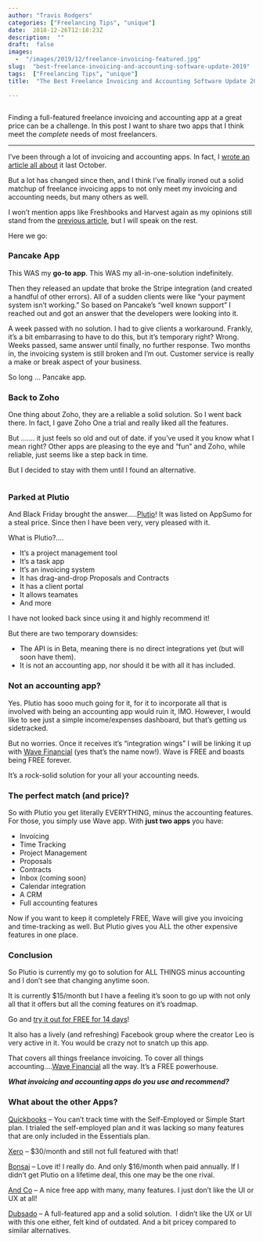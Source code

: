 ```yaml
---
author: "Travis Rodgers"
categories: ["Freelancing Tips", "unique"]
date:  2018-12-26T12:18:23Z
description:  ""
draft:  false
images: 
  -  "/images/2019/12/freelance-invoicing-featured.jpg"
slug:  "best-freelance-invoicing-and-accounting-software-update-2019"
tags:  ["Freelancing Tips", "unique"]
title:  "The Best Freelance Invoicing and Accounting Software Update 2019"

---
```



<figure class="textcenter"><img data-rjs="2" src="/images/2019/12/freelance-invoicing-featured.jpg" alt="" /></figure>
<div class="lead-paragraph"><span class="dropcap">F</span>inding a full-featured freelance invoicing and accounting app at a great price can be a challenge. In this post I want to share two apps that I think meet the <em>complete</em> needs of most freelancers.</div><hr class="lead-hr">



<p>I&#8217;ve been through a lot of invoicing and accounting apps. In fact, I <a rel="noreferrer noopener" aria-label="I've been through a lot of invoicing and accounting apps. In fact, I wrote on article all about it last October.&nbsp; (opens in a new tab)" href="/the-best-invoicing-and-accounting-software-for-freelance-web-designers" target="_blank">wrote an article all about</a> it last October.&nbsp;</p>



<p>But a lot has changed since then, and I think I&#8217;ve finally ironed out a solid matchup of freelance invoicing apps to not only meet my invoicing and accounting needs, but many others as well.&nbsp;</p>



<p>I won&#8217;t mention apps like Freshbooks and Harvest again as my opinions still stand from the <a href="/the-best-invoicing-and-accounting-software-for-freelance-web-designers" target="_blank" rel="noreferrer noopener" aria-label="I won't mention apps like Freshbooks and Harvest again as my opinions still stand from the previous article, but I will speak on the rest.&nbsp; (opens in a new tab)">previous article</a>, but I will speak on the rest.&nbsp;</p>



<p>Here we go:</p>



<h3>Pancake App</h3>



<p>This WAS my <strong>go-to app</strong>. This WAS my all-in-one-solution indefinitely.&nbsp;</p>



<p>Then they released an update that broke the Stripe integration (and created a handful of other errors). All of a sudden clients were like &#8220;your payment system isn&#8217;t working.&#8221; So based on Pancake&#8217;s &#8220;well known support&#8221; I reached out and got an answer that the developers were looking into it.&nbsp;</p>



<p>A week passed with no solution. I had to give clients a workaround. Frankly, it&#8217;s a bit embarrasing to have to do this, but it&#8217;s temporary right? Wrong. Weeks passed, same answer until finally, no further response. Two months in, the invoicing system is still broken and I&#8217;m out. Customer service is really a make or break aspect of your business. </p>



<p>So long &#8230; Pancake app.</p>



<h3>Back to Zoho</h3>



<p>One thing about Zoho, they are a reliable a solid solution. So I went back there. In fact, I gave Zoho One a trial and really liked all the features.&nbsp;</p>



<p>But &#8230;&#8230;. it just feels so old and out of date. if you&#8217;ve used it you know what I mean right? Other apps are pleasing to the eye and &#8220;fun&#8221; and Zoho, while reliable, just seems like a step back in time.&nbsp;</p>



<p>But I decided to stay with them until I found an alternative.</p>



<figure class="textcenter"><img src="/images/2019/12/plutio-screenshot.jpg" alt="" class="wp-image-6413" srcset="/images/wordpress/2018/12/plutio-screenshot-768x450@2x.jpg 1536w, /images/wordpress/2018/12/plutio-screenshot-655x384.jpg 655w, /images/wordpress/2018/12/plutio-screenshot-768x450.jpg 768w, /images/wordpress/2018/12/plutio-screenshot-655x384@2x.jpg 1310w" sizes="(max-width: 1536px) 100vw, 1536px" /></figure>



<h3>Parked at Plutio</h3>



<p>And Black Friday brought the answer&#8230;..<a href="/recommends/plutio" target="_blank" rel="noreferrer noopener" aria-label="And Black Friday brought the answer.....Plutio! It was listed on AppSumo for a steal price. Since then I have been very, very pleased with it. (opens in a new tab)">Plutio</a>! It was listed on AppSumo for a steal price. Since then I have been very, very pleased with it.</p>



<p>What is Plutio?&#8230;.</p>



<ul><li>It&#8217;s a project management tool</li><li>It&#8217;s a task app</li><li>It&#8217;s an invoicing system</li><li>It has drag-and-drop Proposals and Contracts</li><li>It has a client portal</li><li>It allows teamates</li><li>And more</li></ul>



<p>I have not looked back since using it and highly recommend it!</p>



<p>But there are two temporary downsides:&nbsp;</p>



<ul><li>The API is in Beta, meaning there is no direct integrations yet (but will soon have them).&nbsp;</li><li>It is not an accounting app, nor should it be with all it has included.</li></ul>



<h3>Not an accounting app?</h3>



<p>Yes. Plutio has sooo much going for it, for it to incorporate all that is involved with being an accounting app would ruin it, IMO. However, I would like to see just a simple income/expenses dashboard, but that&#8217;s getting us sidetracked.&nbsp;</p>



<p>But no worries. Once it receives it&#8217;s &#8220;integration wings&#8221; I will be linking it up with <a rel="noreferrer noopener" aria-label="But no worries. Once it receives it's &quot;integration wings&quot; I will be linking it up with Wave Financial (yes that's the name now!). (opens in a new tab)" href="https://www.waveapps.com/" target="_blank">Wave Financial</a> (yes that&#8217;s the name now!). Wave is FREE and boasts being FREE forever.&nbsp;</p>



<p>It&#8217;s a rock-solid solution for your all your accounting needs.&nbsp;</p>



<h3>The perfect match (and price)?</h3>



<p>So with Plutio you get literally EVERYTHING, minus the accounting features. For those, you simply use Wave app. With <strong>just two apps</strong> you have:</p>



<ul><li>Invoicing</li><li>Time Tracking</li><li>Project Management</li><li>Proposals</li><li>Contracts</li><li>Inbox (coming soon)</li><li>Calendar integration</li><li>A CRM</li><li>Full accounting features</li></ul>



<p>Now if you want to keep it completely FREE, Wave will give you invoicing and time-tracking as well. But Plutio gives you ALL the other expensive features in one place.</p>



<h3>Conclusion</h3>



<p>So Plutio is currently my go to solution for ALL THINGS minus accounting and I don&#8217;t see that changing anytime soon.</p>



<p>It is currently $15/month but I have a feeling it&#8217;s soon to go up with not only all that it offers but all the coming features on it&#8217;s roadmap.&nbsp;</p>



<p>Go and <a href="/recommends/plutio" target="_blank" rel="noreferrer noopener" aria-label="Go and try it out for FREE for 14 days! (opens in a new tab)">try it out for FREE for 14 days</a>!</p>



<p>It also has a lively (and refreshing) Facebook group where the creator Leo is very active in it. You would be crazy not to snatch up this app.</p>



<p>That covers all things freelance invoicing. To cover all things accounting&#8230;.<a rel="noreferrer noopener" aria-label="And to cover all things accounting....Wave Financial all the way. It's a FREE powerhouse.&nbsp; (opens in a new tab)" href="https://www.waveapps.com/" target="_blank">Wave Financial</a> all the way. It&#8217;s a FREE powerhouse.&nbsp;</p>



<p><strong><em>What invoicing and accounting apps do you use and recommend?</em></strong></p>



<h3>What about the other Apps?</h3>



<p><a rel="noreferrer noopener" aria-label="Quickbooks - You can't track time with the Self-Employed or Simple Start plan. I trialed the self-employed plan and it was lacking so many features.&nbsp; (opens in a new tab)" href="https://quickbooks.intuit.com" target="_blank">Quickbooks</a> &#8211; You can&#8217;t track time with the Self-Employed or Simple Start plan. I trialed the self-employed plan and it was lacking so many features that are only included in the Essentials plan.&nbsp;</p>



<p><a href="https://www.xero.com" target="_blank" rel="noreferrer noopener" aria-label="Xero - $30/month and still not full featured with that! (opens in a new tab)">Xero</a> &#8211; $30/month and still not full featured with that!</p>



<p class="has-background has-very-light-gray-background-color"><a rel="noreferrer noopener" aria-label="Bonsai - Love it! I really do. And only $16/month when paid annually. If I didn't get Plutio on a lifetime deal, this one may be the one rival. (opens in a new tab)" href="/recommends/bonsai" target="_blank">Bonsai</a> &#8211; Love it! I really do. And only $16/month when paid annually. If I didn&#8217;t get Plutio on a lifetime deal, this one may be the one rival.</p>



<p><a rel="noreferrer noopener" aria-label="And Co - A nice free app with many, many features. I just don't like the UI or UX at all! (opens in a new tab)" href="https://www.and.co" target="_blank">And Co</a> &#8211; A nice free app with many, many features. I just don&#8217;t like the UI or UX at all!</p>



<p><a rel="noreferrer noopener" aria-label="Dubsado - A full-featured app and a solid solution.&nbsp; I didn't like the UX or UI with this one either, felt kind of outdated. And a bit pricey compared to similar alternatives. (opens in a new tab)" href="/recommends/dubsado" target="_blank">Dubsado</a> &#8211; A full-featured app and a solid solution.&nbsp; I didn&#8217;t like the UX or UI with this one either, felt kind of outdated. And a bit pricey compared to similar alternatives.</p>




